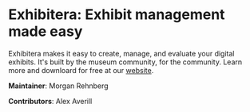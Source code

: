 # Exhibitera: Exhibit management made easy
Exhibitera makes it easy to create, manage, and evaluate your digital exhibits. It's built by the museum community, for the community. Learn more and downloard for free at our [website](http://exhibitera.org).

**Maintainer**: Morgan Rehnberg

**Contributors**: Alex Averill